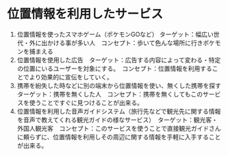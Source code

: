 # 位置情報を利用したサービス

1. 位置情報を使ったスマホゲーム（ポケモンGOなど） ターゲット：幅広い世代・外に出かける事が多い人　コンセプト：歩いて色んな場所に行きポケモンを捕まえる
1. 位置情報を使用した広告　ターゲット：広告する内容によって変わる・特定の位置にいるユーザーを対象にする。　コンセプト：位置情報を利用することでより効果的に宣伝をしていく。
1. 携帯を紛失した時などに別の端末から位置情報を使い、無くした携帯を探す　ターゲット：携帯を無くした人　コンセプト：携帯を無くしてもこのサービスを使うことですぐに見つけることが出来る。
1. 位置情報を利用した音声ガイドシステム（旅行先などで観光先に関する情報を音声で教えてくれる観光ガイドの様なサービス）　ターゲット：観光客・外国人観光客　コンセプト：このサービスを使うことで直接観光ガイドさんに頼らずに、位置情報を利用しその周辺に関する情報を手軽に入手することが出来る。
